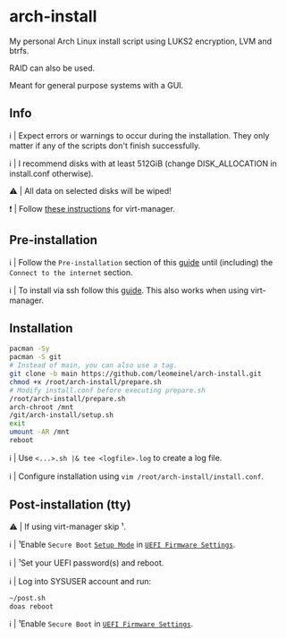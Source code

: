 # arch-install

My personal Arch Linux install script using LUKS2 encryption, LVM and btrfs.

RAID can also be used.

Meant for general purpose systems with a GUI.

## Info

:information_source: | Expect errors or warnings to occur during the installation. They only matter if any of the scripts don't finish successfully.

:information_source: | I recommend disks with at least 512GiB (change DISK_ALLOCATION in install.conf otherwise).

:warning: | All data on selected disks will be wiped!

:exclamation: | Follow [these instructions](https://github.com/leomeinel/arch-install/blob/main/virt-manager.md) for virt-manager.

## Pre-installation

:information_source: | Follow the `Pre-installation` section of this [guide](https://wiki.archlinux.org/title/Installation_guide#Pre-installation) until (including) the `Connect to the internet` section.

:information_source: | To install via ssh follow this [guide](https://wiki.archlinux.org/title/Install_Arch_Linux_via_SSH). This also works when using virt-manager.

## Installation

```sh
pacman -Sy
pacman -S git
# Instead of main, you can also use a tag.
git clone -b main https://github.com/leomeinel/arch-install.git
chmod +x /root/arch-install/prepare.sh
# Modify install.conf before executing prepare.sh
/root/arch-install/prepare.sh
arch-chroot /mnt
/git/arch-install/setup.sh
exit
umount -AR /mnt
reboot
```

:information_source: | Use `<...>.sh |& tee <logfile>.log` to create a log file.

:information_source: | Configure installation using `vim /root/arch-install/install.conf`.

## Post-installation (tty)

:warning: | If using virt-manager skip ¹.

:information_source: | ¹Enable `Secure Boot` [`Setup Mode`](https://wiki.archlinux.org/title/Unified_Extensible_Firmware_Interface/Secure_Boot#Putting_firmware_in_"Setup_Mode") in [`UEFI Firmware Settings`](https://wiki.archlinux.org/title/Unified_Extensible_Firmware_Interface/Secure_Boot#Before_booting_the_OS).

:information_source: | ¹Set your UEFI password(s) and reboot.

:information_source: | Log into SYSUSER account and run:

```sh
~/post.sh
doas reboot
```

:information_source: | ¹Enable `Secure Boot` in [`UEFI Firmware Settings`](https://wiki.archlinux.org/title/Unified_Extensible_Firmware_Interface/Secure_Boot#Before_booting_the_OS).

